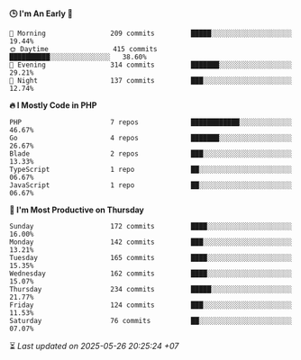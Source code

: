 <!--START_SECTION:readme-stats-->
**🕒 I'm An Early 🐤**

```text
🌅 Morning                209 commits         █████░░░░░░░░░░░░░░░░░░░░   19.44%
🌞 Daytime                415 commits         ██████████░░░░░░░░░░░░░░░   38.60%
🌆 Evening                314 commits         ███████░░░░░░░░░░░░░░░░░░   29.21%
🌙 Night                  137 commits         ███░░░░░░░░░░░░░░░░░░░░░░   12.74%
```

**🔥 I Mostly Code in PHP**

```text
PHP                      7 repos             ████████████░░░░░░░░░░░░░   46.67%
Go                       4 repos             ███████░░░░░░░░░░░░░░░░░░   26.67%
Blade                    2 repos             ███░░░░░░░░░░░░░░░░░░░░░░   13.33%
TypeScript               1 repo              ██░░░░░░░░░░░░░░░░░░░░░░░   06.67%
JavaScript               1 repo              ██░░░░░░░░░░░░░░░░░░░░░░░   06.67%
```

**📅 I'm Most Productive on Thursday**

```text
Sunday                   172 commits         ████░░░░░░░░░░░░░░░░░░░░░   16.00%
Monday                   142 commits         ███░░░░░░░░░░░░░░░░░░░░░░   13.21%
Tuesday                  165 commits         ████░░░░░░░░░░░░░░░░░░░░░   15.35%
Wednesday                162 commits         ████░░░░░░░░░░░░░░░░░░░░░   15.07%
Thursday                 234 commits         █████░░░░░░░░░░░░░░░░░░░░   21.77%
Friday                   124 commits         ███░░░░░░░░░░░░░░░░░░░░░░   11.53%
Saturday                 76 commits          ██░░░░░░░░░░░░░░░░░░░░░░░   07.07%
```



⏳ *Last updated on 2025-05-26 20:25:24 +07*
<!--END_SECTION:readme-stats-->
